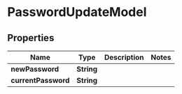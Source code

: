 
# PasswordUpdateModel

## Properties
Name | Type | Description | Notes
------------ | ------------- | ------------- | -------------
**newPassword** | **String** |  | 
**currentPassword** | **String** |  | 



